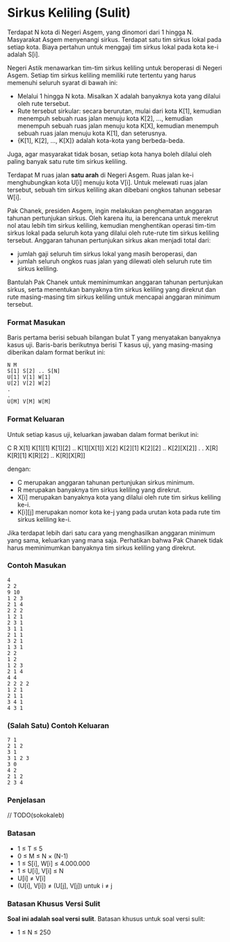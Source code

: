 # Sirkus Keliling (Sulit)

Terdapat N kota di Negeri Asgem, yang dinomori dari 1 hingga N. Masyarakat Asgem menyenangi sirkus. Terdapat satu tim sirkus lokal pada setiap kota. Biaya pertahun untuk menggaji tim sirkus lokal pada kota ke-i adalah S[i].

Negeri Astik menawarkan tim-tim sirkus keliling untuk beroperasi di Negeri Asgem. Setiap tim sirkus keliling memiliki rute tertentu yang harus memenuhi seluruh syarat di bawah ini:

- Melalui 1 hingga N kota. Misalkan X adalah banyaknya kota yang dilalui oleh rute tersebut.
- Rute tersebut sirkular: secara berurutan, mulai dari kota K[1], kemudian menempuh sebuah ruas jalan menuju kota K[2], ..., kemudian menempuh sebuah ruas jalan menuju kota K[X], kemudian menempuh sebuah ruas jalan menuju kota K[1], dan seterusnya.
- {K[1], K[2], ..., K[X]} adalah kota-kota yang berbeda-beda.

Juga, agar masyarakat tidak bosan, setiap kota hanya boleh dilalui oleh paling banyak satu rute tim sirkus keliling.

Terdapat M ruas jalan **satu arah** di Negeri Asgem. Ruas jalan ke-i menghubungkan kota U[i] menuju kota V[i]. Untuk melewati ruas jalan tersebut, sebuah tim sirkus keliling akan dibebani ongkos tahunan sebesar W[i].

Pak Chanek, presiden Asgem, ingin melakukan penghematan anggaran tahunan pertunjukan sirkus. Oleh karena itu, ia berencana untuk merekrut nol atau lebih tim sirkus keliling, kemudian menghentikan operasi tim-tim sirkus lokal pada seluruh kota yang dilalui oleh rute-rute tim sirkus keliling tersebut. Anggaran tahunan pertunjukan sirkus akan menjadi total dari:

- jumlah gaji seluruh tim sirkus lokal yang masih beroperasi, dan
- jumlah seluruh ongkos ruas jalan yang dilewati oleh seluruh rute tim sirkus keliling.

Bantulah Pak Chanek untuk meminimumkan anggaran tahunan pertunjukan sirkus, serta menentukan banyaknya tim sirkus keliling yang direkrut dan rute masing-masing tim sirkus keliling untuk mencapai anggaran minimum tersebut.

### Format Masukan

Baris pertama berisi sebuah bilangan bulat T yang menyatakan banyaknya kasus uji. Baris-baris berikutnya berisi T kasus uji, yang masing-masing diberikan dalam format berikut ini:

```
N M
S[1] S[2] .. S[N]
U[1] V[1] W[1]
U[2] V[2] W[2]
.
.
U[M] V[M] W[M]
```

### Format Keluaran

Untuk setiap kasus uji, keluarkan jawaban dalam format berikut ini:

C R
X[1] K[1][1] K[1][2] .. K[1][X[1]]
X[2] K[2][1] K[2][2] .. K[2][X[2]]
.
.
X[R] K[R][1] K[R][2] .. K[R][X[R]]

dengan:

- C merupakan anggaran tahunan pertunjukan sirkus minimum.
- R merupakan banyaknya tim sirkus keliling yang direkrut.
- X[i] merupakan banyaknya kota yang dilalui oleh rute tim sirkus keliling ke-i.
- K[i][j] merupakan nomor kota ke-j yang pada urutan kota pada rute tim sirkus keliling ke-i.

Jika terdapat lebih dari satu cara yang menghasilkan anggaran minimum yang sama, keluarkan yang mana saja. Perhatikan bahwa Pak Chanek tidak harus meminimumkan banyaknya tim sirkus keliling yang direkrut.

### Contoh Masukan

```
4
2 2
9 10
1 2 3
2 1 4
2 2 2
1 2 1
2 3 1
3 1 1
2 1 1
3 2 1
1 3 1
2 2
1 2
1 2 3
2 1 4
4 4
2 2 2 2
1 2 1
2 1 1
3 4 1
4 3 1
```

### (Salah Satu) Contoh Keluaran

```
7 1
2 1 2
3 1
3 1 2 3
3 0
4 2
2 1 2
2 3 4
```

### Penjelasan

// TODO(sokokaleb)

### Batasan

- 1 ≤ T ≤ 5
- 0 ≤ M ≤ N × (N-1)
- 1 ≤ S[i], W[i] ≤ 4.000.000
- 1 ≤ U[i], V[i] ≤ N
- U[i] ≠ V[i]
- (U[i], V[i]) ≠ (U[j], V[j]) untuk i ≠ j

### Batasan Khusus Versi Sulit

**Soal ini adalah soal versi sulit**. Batasan khusus untuk soal versi sulit:

- 1 ≤ N ≤ 250
